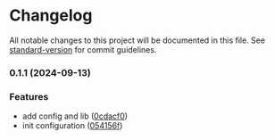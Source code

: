 # Changelog

All notable changes to this project will be documented in this file. See [standard-version](https://github.com/conventional-changelog/standard-version) for commit guidelines.

### 0.1.1 (2024-09-13)


### Features

* add config and lib ([0cdacf0](https://github.com/krbaio3/lib-ts-actions/commit/0cdacf0fb6b50bedf7d1a10c542f1968c6128327))
* init configuration ([054156f](https://github.com/krbaio3/lib-ts-actions/commit/054156f7bca15956ad21bcdafacfaa02069848e2))
